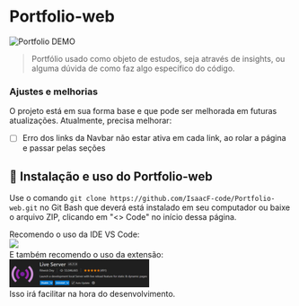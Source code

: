 # Portfolio-web

<img src="readme/portfolio gif.gif" alt="Portfolio DEMO">

> Portfólio usado como objeto de estudos, seja através de insights, ou alguma dúvida de como faz algo específico do código.

### Ajustes e melhorias

O projeto está em sua forma base e que pode ser melhorada em futuras atualizações. Atualmente, precisa melhorar:

- [ ] Erro dos links da Navbar não estar ativa em cada link, ao rolar a página e passar pelas seções

## 🚀 Instalação e uso do Portfolio-web

Use o comando ``` git clone https://github.com/IsaacF-code/Portfolio-web.git ``` no Git Bash que deverá está instalado em seu computador ou baixe o arquivo ZIP, clicando em "<> Code" no início dessa página.

Recomendo o uso da IDE VS Code:
<br>
<a href="https://code.visualstudio.com" title="Visual Studio Code" Alt="Logo do Visual Studio">
    <img src="https://skillicons.dev/icons?i=vscode"/> 
</a>
<br>
E também recomendo o uso da extensão:
<br>
<img src="readme/live-server.png">
<br>
Isso irá facilitar na hora do desenvolvimento.